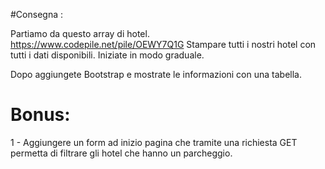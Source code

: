 #Consegna :

Partiamo da questo array di hotel. https://www.codepile.net/pile/OEWY7Q1G
Stampare tutti i nostri hotel con tutti i dati disponibili.
Iniziate in modo graduale.

Dopo aggiungete Bootstrap e mostrate le informazioni con una tabella.

# Bonus:
1 - Aggiungere un form ad inizio pagina che tramite una richiesta GET permetta di filtrare gli hotel che hanno un parcheggio.